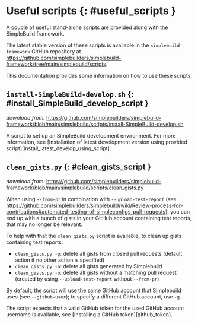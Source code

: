 # Useful scripts {: #useful_scripts }

A couple of useful stand-alone scripts are provided along with the
SimpleBuild framework.

The latest stable version of these scripts is available in the
`simplebuild-framework` GitHub repository at
<https://github.com/simplebuilders/simplebuild-framework/tree/main/simplebuild/scripts>.

This documentation provides some information on how to use these
scripts.

## `install-SimpleBuild-develop.sh` {: #install_SimpleBuild_develop_script }

*download from:*
<https://github.com/simplebuilders/simplebuild-framework/blob/main/simplebuild/scripts/install-SimpleBuild-develop.sh>

A script to set up an SimpleBuild development environment. For more
information, see [Installation of latest development version using provided script][install_latest_develop_using_script].

## `clean_gists.py` {: #clean_gists_script }

*download from:*
<https://github.com/simplebuilders/simplebuild-framework/blob/main/simplebuild/scripts/clean_gists.py>

When using `--from-pr` in combination with `--upload-test-report` (see
<https://github.com/simplebuilders/simplebuild/wiki/Review-process-for-contributions#automated-testing-of-simpleconfigs-pull-requests>),
you can end up with a bunch of gists in your GitHub account containing
test reports, that may no longer be relevant.

To help with that the `clean_gists.py` script is available, to clean up
gists containing test reports:

- `clean_gists.py -p`: delete all gists from closed pull requests
    (default action if no other action is specified)
- `clean_gists.py -a`: delete all gists generated by Simplebuild
- `clean_gists.py -o`: delete all gists without a matching pull
    request (created by using `--upload-test-report` without `--from-pr`)

By default, the script will use the same GitHub account that Simplebuild
uses (see `--github-user`); to specify a different GitHub account, use
`-g`.

The script expects that a valid GitHub token for the used GitHub account
username is available, see [Installing a GitHub token][github_token].
